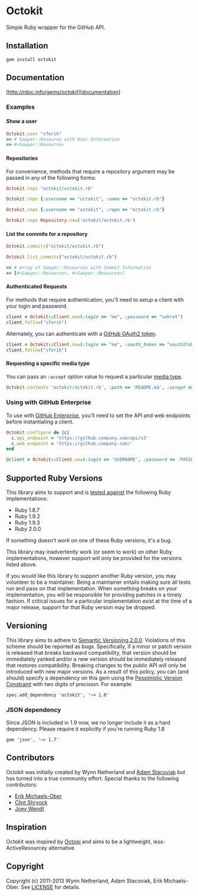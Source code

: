 # Octokit

Simple Ruby wrapper for the GitHub API.

## Installation

    gem install octokit

## Documentation

[http://rdoc.info/gems/octokit][documentation]

[documentation]: http://rdoc.info/gems/octokit

### Examples

#### Show a user

```ruby
Octokit.user "sferik"
=> # Sawyer::Resource with User Information
=> #<Sawyer::Resource>
```

#### Repositories

For convenience, methods that require a repository argument may be passed in
any of the following forms:

```ruby
Octokit.repo "octokit/octokit.rb"

Octokit.repo {:username => "octokit", :name => "octokit.rb"}

Octokit.repo {:username => "octokit", :repo => "octokit.rb"}

Octokit.repo Repository.new('octokit/octokit.rb')
```

#### List the commits for a repository

```ruby
Octokit.commits("octokit/octokit.rb")

Octokit.list_commits("octokit/octokit.rb")

=> # Array of Sawyer::Resources with Commit Information
=> [#<Sawyer::Resource>, #<Sawyer::Resource>]
```

#### Authenticated Requests
For methods that require authentication, you'll need to setup a client with
your login and password.

```ruby
client = Octokit::Client.new(:login => "me", :password => "sekret")
client.follow("sferik")
```

Alternately, you can authenticate with a [GitHub OAuth2 token][oauth].

[oauth]: http://developer.github.com/v3/oauth

```ruby
client = Octokit::Client.new(:login => "me", :oauth_token => "oauth2token")
client.follow("sferik")
```

#### Requesting a specific media type

You can pass an `:accept` option value to request a particular [media
type][media-types].

[media-types]: http://developer.github.com/v3/media/

```ruby
Octokit.contents 'octokit/octokit.rb', :path => 'README.md', :accept => 'application/vnd.github.html'
```

### Using with GitHub Enterprise

To use with [GitHub Enterprise](https://enterprise.github.com/), you'll need to
set the API and web endpoints before instantiating a client.

```ruby
Octokit.configure do |c|
  c.api_endpoint = 'https://github.company.com/api/v3'
  c.web_endpoint = 'https://github.company.com/'
end

@client = Octokit::Client.new(:login => 'USERNAME', :password => 'PASSWORD')
```

## Supported Ruby Versions

This library aims to support and is [tested against][travis] the following Ruby
implementations:

* Ruby 1.8.7
* Ruby 1.9.2
* Ruby 1.9.3
* Ruby 2.0.0

If something doesn't work on one of these Ruby versions, it's a bug.

This library may inadvertently work (or seem to work) on other Ruby
implementations, however support will only be provided for the versions listed
above.

If you would like this library to support another Ruby version, you may
volunteer to be a maintainer. Being a maintainer entails making sure all tests
run and pass on that implementation. When something breaks on your
implementation, you will be responsible for providing patches in a timely
fashion. If critical issues for a particular implementation exist at the time
of a major release, support for that Ruby version may be dropped.

[travis]: https://travis-ci.org/octokit/octokit.rb

## Versioning

This library aims to adhere to [Semantic Versioning 2.0.0][semver]. Violations
of this scheme should be reported as bugs. Specifically, if a minor or patch
version is released that breaks backward compatibility, that version should be
immediately yanked and/or a new version should be immediately released that
restores compatibility. Breaking changes to the public API will only be
introduced with new major versions. As a result of this policy, you can (and
should) specify a dependency on this gem using the [Pessimistic Version
Constraint][pvc] with two digits of precision. For example:

    spec.add_dependency 'octokit', '~> 1.0'

[semver]: http://semver.org/
[pvc]: http://docs.rubygems.org/read/chapter/16#page74

### JSON dependency

Since JSON is included in 1.9 now, we no longer include it as a hard
dependency. Please require it explicitly if you're running Ruby 1.8

    gem 'json', '~> 1.7'

## Contributors

Octokit was initially created by Wynn Netherland and [Adam
Stacoviak](http://twitter.com/adamstac) but has
turned into a true community effort. Special thanks to the following
contributors:

* [Erik Michaels-Ober](http://github.com/sferik)
* [Clint Shryock](http://github.com/ctshryock)
* [Joey Wendt](http://github.com/joeyw)


## Inspiration

Octokit was inspired by [Octopi][] and aims to be a lightweight,
less-ActiveResourcey alternative.

[octopi]: https://github.com/fcoury/octopi

## Copyright

Copyright (c) 2011-2013 Wynn Netherland, Adam Stacoviak, Erik Michaels-Ober.
See [LICENSE][] for details.

[license]: LICENSE.md
